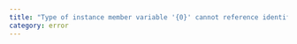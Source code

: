 ```yaml
---
title: "Type of instance member variable '{0}' cannot reference identifier '{1}' declared in the constructor."
category: error
---
```

